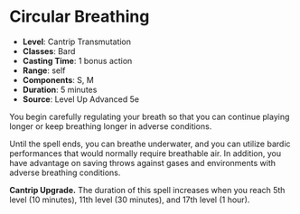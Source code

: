 # Circular Breathing

- **Level**: Cantrip Transmutation
- **Classes**: Bard
- **Casting Time**: 1 bonus action
- **Range**: self
- **Components**: S, M
- **Duration**: 5 minutes
- **Source**: Level Up Advanced 5e

You begin carefully regulating your breath so that you can continue playing longer or keep breathing longer in adverse conditions.

Until the spell ends, you can breathe underwater, and you can utilize bardic performances that would normally require breathable air. In addition, you have advantage on saving throws against gases and environments with adverse breathing conditions.

**Cantrip Upgrade.** The duration of this spell increases when you reach 5th level (10 minutes), 11th level (30 minutes), and 17th level (1 hour).
